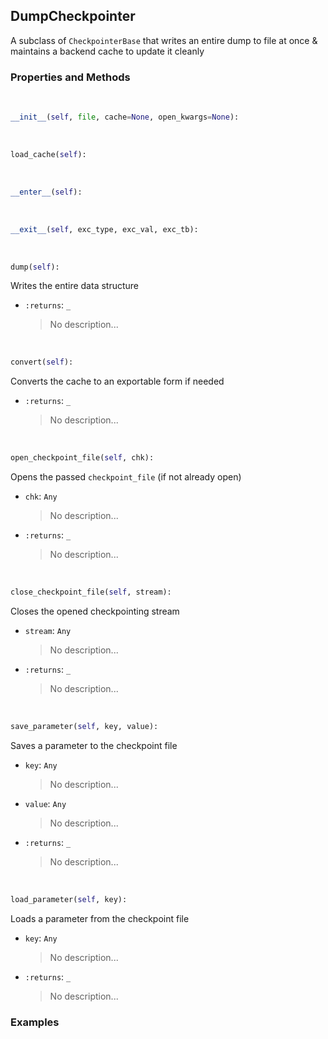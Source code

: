 ## <a id="McUtils.Scaffolding.Checkpointing.DumpCheckpointer">DumpCheckpointer</a>
A subclass of `CheckpointerBase` that writes an entire dump to file at once & maintains
a backend cache to update it cleanly

### Properties and Methods
<a id="McUtils.Scaffolding.Checkpointing.DumpCheckpointer.__init__" class="docs-object-method">&nbsp;</a>
```python
__init__(self, file, cache=None, open_kwargs=None): 
```

<a id="McUtils.Scaffolding.Checkpointing.DumpCheckpointer.load_cache" class="docs-object-method">&nbsp;</a>
```python
load_cache(self): 
```

<a id="McUtils.Scaffolding.Checkpointing.DumpCheckpointer.__enter__" class="docs-object-method">&nbsp;</a>
```python
__enter__(self): 
```

<a id="McUtils.Scaffolding.Checkpointing.DumpCheckpointer.__exit__" class="docs-object-method">&nbsp;</a>
```python
__exit__(self, exc_type, exc_val, exc_tb): 
```

<a id="McUtils.Scaffolding.Checkpointing.DumpCheckpointer.dump" class="docs-object-method">&nbsp;</a>
```python
dump(self): 
```
Writes the entire data structure
- `:returns`: `_`
    >No description...

<a id="McUtils.Scaffolding.Checkpointing.DumpCheckpointer.convert" class="docs-object-method">&nbsp;</a>
```python
convert(self): 
```
Converts the cache to an exportable form if needed
- `:returns`: `_`
    >No description...

<a id="McUtils.Scaffolding.Checkpointing.DumpCheckpointer.open_checkpoint_file" class="docs-object-method">&nbsp;</a>
```python
open_checkpoint_file(self, chk): 
```
Opens the passed `checkpoint_file` (if not already open)
- `chk`: `Any`
    >No description...
- `:returns`: `_`
    >No description...

<a id="McUtils.Scaffolding.Checkpointing.DumpCheckpointer.close_checkpoint_file" class="docs-object-method">&nbsp;</a>
```python
close_checkpoint_file(self, stream): 
```
Closes the opened checkpointing stream
- `stream`: `Any`
    >No description...
- `:returns`: `_`
    >No description...

<a id="McUtils.Scaffolding.Checkpointing.DumpCheckpointer.save_parameter" class="docs-object-method">&nbsp;</a>
```python
save_parameter(self, key, value): 
```
Saves a parameter to the checkpoint file
- `key`: `Any`
    >No description...
- `value`: `Any`
    >No description...
- `:returns`: `_`
    >No description...

<a id="McUtils.Scaffolding.Checkpointing.DumpCheckpointer.load_parameter" class="docs-object-method">&nbsp;</a>
```python
load_parameter(self, key): 
```
Loads a parameter from the checkpoint file
- `key`: `Any`
    >No description...
- `:returns`: `_`
    >No description...

### Examples


